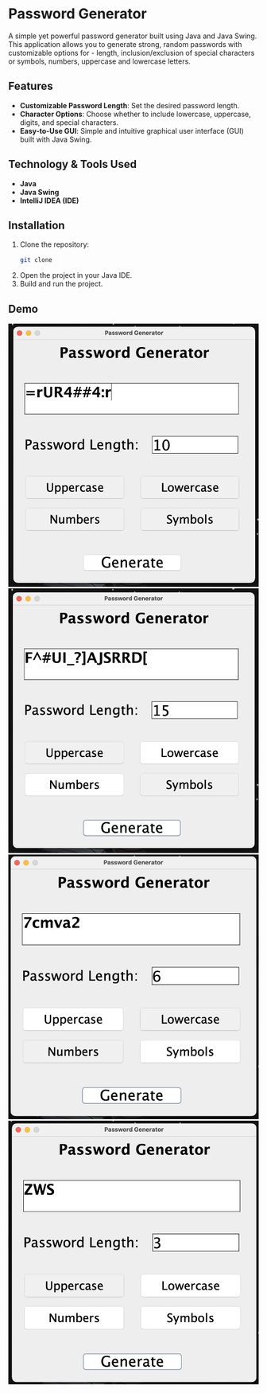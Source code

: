 # Password Generator

A simple yet powerful password generator built using Java and Java Swing. This application allows you to generate strong, random passwords with customizable options for - length, inclusion/exclusion of special characters or symbols, numbers, uppercase and lowercase letters.

## Features

- **Customizable Password Length**: Set the desired password length.
- **Character Options**: Choose whether to include lowercase, uppercase, digits, and special characters.
- **Easy-to-Use GUI**: Simple and intuitive graphical user interface (GUI) built with Java Swing.

## Technology & Tools Used

- **Java**
- **Java Swing** 
- **IntelliJ IDEA (IDE)**

## Installation

1. Clone the repository:
    ```bash
    git clone 
    ```
2. Open the project in your Java IDE.
3. Build and run the project.

## Demo
![Sample1](src/Demo/img1.png)
![Sample2](src/Demo/img2.png)
![Sample3](src/Demo/img3.png)
![Sample4](src/Demo/img4.png)